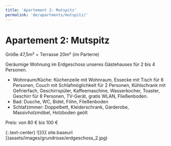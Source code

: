 ```yaml
---
title: 'Apartement 2: Mutspitz'
permalink: 'de/apartments/mutspitz/'
---
```


# Apartement 2: Mutspitz

Größe 47,5m² + Terrasse 20m² (im Parterre)

Geräumige Wohnung im Erdgeschoss unseres Gästehauses für 2 bis 4 Personen.

* Wohnraum/Küche: Küchenzeile mit Wohnraum, Essecke mit Tisch für 6 Personen, Couch mit Schlafmöglichkeit für 2 Personen, Kühlschrank mit Gefrierfach, Geschirrspüler, Kaffeemaschine, Wasserkocher, Toaster, Geschirr für 8 Personen, TV-Gerät, gratis WLAN, Fließenboden.
* Bad: Dusche, WC, Bidet, Föhn, Fließenboden  
* Schlafzimmer: Doppelbett, Kleiderschrank, Garderobe, Massivholzmöbel, Holzboden geölt

Preis: von 80 € bis 100 €

{:.text-center}
![]({{ site.baseurl }}assets/images/grundrisse/erdgeschoss_2.jpg)